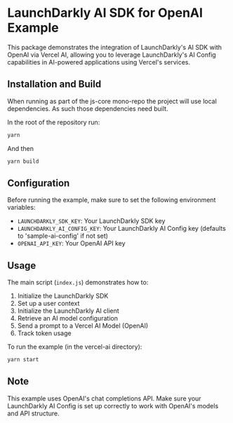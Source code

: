 # LaunchDarkly AI SDK for OpenAI Example

This package demonstrates the integration of LaunchDarkly's AI SDK with OpenAI via Vercel AI, allowing you to leverage LaunchDarkly's AI Config capabilities in AI-powered applications using Vercel's services.

## Installation and Build

When running as part of the js-core mono-repo the project will use local dependencies.
As such those dependencies need built.

In the root of the repository run:

```bash
yarn
```

And then

```bash
yarn build
```

## Configuration

Before running the example, make sure to set the following environment variables:

- `LAUNCHDARKLY_SDK_KEY`: Your LaunchDarkly SDK key
- `LAUNCHDARKLY_AI_CONFIG_KEY`: Your LaunchDarkly AI Config key (defaults to 'sample-ai-config' if not set)
- `OPENAI_API_KEY`: Your OpenAI API key

## Usage

The main script (`index.js`) demonstrates how to:

1. Initialize the LaunchDarkly SDK
2. Set up a user context
3. Initialize the LaunchDarkly AI client
4. Retrieve an AI model configuration
5. Send a prompt to a Vercel AI Model (OpenAI)
6. Track token usage

To run the example (in the vercel-ai directory):

```bash
yarn start
```

## Note

This example uses OpenAI's chat completions API. Make sure your LaunchDarkly AI Config is set up correctly to work with OpenAI's models and API structure.
